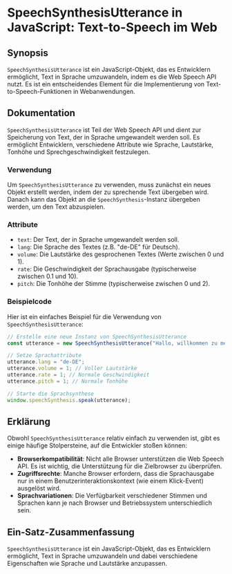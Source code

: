 <!--
Meta Description: # SpeechSynthesisUtterance in JavaScript: Text-to-Speech im Web ## Synopsis `SpeechSynthesisUtterance` ist ein JavaScript-Objekt, das es Entwicklern e...
Meta Keywords: die, speechsynthesisutterance, text, und, ist
-->

# SpeechSynthesisUtterance in JavaScript: Text-to-Speech im Web

## Synopsis
`SpeechSynthesisUtterance` ist ein JavaScript-Objekt, das es Entwicklern ermöglicht, Text in Sprache umzuwandeln, indem es die Web Speech API nutzt. Es ist ein entscheidendes Element für die Implementierung von Text-to-Speech-Funktionen in Webanwendungen.

## Dokumentation
`SpeechSynthesisUtterance` ist Teil der Web Speech API und dient zur Speicherung von Text, der in Sprache umgewandelt werden soll. Es ermöglicht Entwicklern, verschiedene Attribute wie Sprache, Lautstärke, Tonhöhe und Sprechgeschwindigkeit festzulegen.

### Verwendung
Um `SpeechSynthesisUtterance` zu verwenden, muss zunächst ein neues Objekt erstellt werden, indem der zu sprechende Text übergeben wird. Danach kann das Objekt an die `SpeechSynthesis`-Instanz übergeben werden, um den Text abzuspielen.

### Attribute
- `text`: Der Text, der in Sprache umgewandelt werden soll.
- `lang`: Die Sprache des Textes (z.B. "de-DE" für Deutsch).
- `volume`: Die Lautstärke des gesprochenen Textes (Werte zwischen 0 und 1).
- `rate`: Die Geschwindigkeit der Sprachausgabe (typischerweise zwischen 0.1 und 10).
- `pitch`: Die Tonhöhe der Stimme (typischerweise zwischen 0 und 2).

### Beispielcode
Hier ist ein einfaches Beispiel für die Verwendung von `SpeechSynthesisUtterance`:

```javascript
// Erstelle eine neue Instanz von SpeechSynthesisUtterance
const utterance = new SpeechSynthesisUtterance("Hallo, willkommen zu meiner Webseite!");

// Setze Sprachattribute
utterance.lang = "de-DE";
utterance.volume = 1; // Voller Lautstärke
utterance.rate = 1; // Normale Geschwindigkeit
utterance.pitch = 1; // Normale Tonhöhe

// Starte die Sprachsynthese
window.speechSynthesis.speak(utterance);
```

## Erklärung
Obwohl `SpeechSynthesisUtterance` relativ einfach zu verwenden ist, gibt es einige häufige Stolpersteine, auf die Entwickler stoßen können:

- **Browserkompatibilität**: Nicht alle Browser unterstützen die Web Speech API. Es ist wichtig, die Unterstützung für die Zielbrowser zu überprüfen.
- **Zugriffsrechte**: Manche Browser erfordern, dass die Sprachausgabe nur in einem Benutzerinteraktionskontext (wie einem Klick-Event) ausgelöst wird.
- **Sprachvariationen**: Die Verfügbarkeit verschiedener Stimmen und Sprachen kann je nach Browser und Betriebssystem unterschiedlich sein.

## Ein-Satz-Zusammenfassung
`SpeechSynthesisUtterance` ist ein JavaScript-Objekt, das es Entwicklern ermöglicht, Text in Sprache umzuwandeln und dabei verschiedene Eigenschaften wie Sprache und Lautstärke anzupassen.